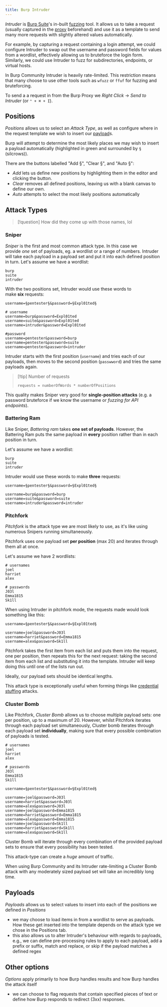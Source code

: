 ```yaml
---
title: Burp Intruder
---
```


_Intruder_ is [Burp Suite](/cybersecurity/knowledge/tools/burp/)'s in-built [fuzzing](/Knowledge/OffSec/glossary/fuzzing.md) tool. It allows us to take a request (usually captured in the [proxy](/Knowledge/OffSec/tools/burp/proxy.md) beforehand) and use it as a template to send many more requests with slightly altered values automatically.

For example, by capturing a request containing a login attempt, we could configure Intruder to swap out the username and password fields for values from a wordlist, effectively allowing us to bruteforce the login form. Similarly, we could use Intruder to fuzz for subdirectories, endpoints, or virtual hosts.

In Burp Community Intruder is heavily rate-limited. This restriction means that many choose to use other tools such as `wfuzz` or `ffuf` for fuzzing and bruteforcing.

To send a a request in from the Burp Proxy we _Right Click_ -> _Send to Intruder_ (or `⌃ + ⌘ + I`).

## Positions

*Positions* allows us to select an _Attack Type_, as well as configure where in the request template we wish to insert our [payload](/Knowledge/OffSec/glossary/payload.md)s.

Burp will attempt to determine the most likely places we may wish to insert a payload automatically (highlighted in green and surrounded by `§` (silcrows)).

There are the buttons labelled "Add §", "Clear §", and "Auto §":

- *Add* lets us define new positions by highlighting them in the editor and clicking the button.
- *Clear* removes all defined positions, leaving us with a blank canvas to define our own.
- *Auto* attempts to select the most likely positions automatically

## Attack Types

> [!question] How did they come up with those names, lol

### Sniper

_Sniper_ is the first and most common attack type. In this case we provide *one* set of payloads, eg. a wordlist or a range of numbers. Intruder will take each payload in a payload set and put it into each defined position in turn.
Let's assume we have a wordlist:

```
burp
suite
intruder
```

With the two positions set, Intruder would use these words to make **six** requests:

```
username=§pentester§&password=§Expl01ted§

# username
username=burp&password=Expl01ted
username=suite&password=Expl01ted
username=intruder&password=Expl01ted

#password
username=pentester&password=burp
username=pentester&password=suite
username=pentester&password=intruder
```

Intruder starts with the first position (`username`) and tries each of our payloads, then moves to the second position (`passwword`) and tries the same payloads again.

> [!tip] Number of requests
>
> `requests = numberOfWords * numberOfPositions`

This quality makes Sniper very good for **single-position attacks** (e.g. a password bruteforce if we know the username or *fuzzing for API endpoints*).

### Battering Ram

Like Sniper, _Battering ram_ takes **one set of payloads**. However, the Battering Ram puts the same payload in **every** position rather than in each position in turn.

Let's assume we have a wordlist:

```
burp
suite
intruder
```

Intruder would use these words to make **three** requests:

```
username=§pentester§&password=§Expl01ted§

username=burp&password=burp
username=suite&password=suite
username=intruder&password=intruder
```

### Pitchfork

_Pitchfork_ is the attack type we are most likely to use, as it's like using numerous Snipers running simultaneously.

Pitchfork uses one payload set **per position** (max 20) and iterates through them all at once.

Let's assume we have 2 wordlists:

```
# usernames
joel
harriet
alex

# passwords
J03l
Emma1815
Sk1ll
```

When using Intruder in pitchfork mode, the requests made would look something like this:

```
username=§pentester§&password=§Expl01ted§

username=joel&password=J03l
username=harriet&password=Emma1815
username=alex&password=Sk1ll
```

Pitchfork takes the first item from each list and puts them into the request, one per position, then repeats this for the next request: taking the second item from each list and substituting it into the template. Intruder will keep doing this until one of the lists run out.

Ideally, our payload sets should be identical lengths.

This attack type is exceptionally useful when forming things like [credential stuffing](/credential%20stuffing) attacks.

### Cluster Bomb

Like Pitchfork, _Cluster Bomb_ allows us to choose multiple payload sets: one per position, up to a maximum of 20. However, whilst Pitchfork iterates through each payload set simultaneously, Cluster bomb iterates through each payload set **individually**, making sure that every possible combination of payloads is tested.

```
# usernames
joel
harriet
alex

# passwords
J03l
Emma1815
Sk1ll
```

```
username=§pentester§&password=§Expl01ted§

username=joel&password=J03l
username=harriet&password=J03l
username=alex&password=J03l
username=joel&password=Emma1815
username=harriet&password=Emma1815
username=alex&password=Emma1815
username=joel&password=Sk1ll
username=harriet&password=Sk1ll
username=alex&password=Sk1ll
```

Cluster Bomb will iterate through every combination of the provided payload sets to ensure that every possibility has been tested.

This attack-type can create a *huge* amount of traffic.

When using Burp Community and its Intruder rate-limiting a Cluster Bomb attack with any moderately sized payload set will take an incredibly long time.

## Payloads

*Payloads* allows us to select values to insert into each of the positions we defined in _Positions_

- we may choose to load items in from a wordlist to serve as payloads. How these get inserted into the template depends on the attack type we chose in the Positions tab.
- this also allows us to alter Intruder's behaviour with regards to payloads, e.g., we can define pre-processing rules to apply to each payload, add a prefix or suffix, match and replace, or skip if the payload matches a defined regex

## Other options

_Options_ apply primarily to how Burp handles results and how Burp handles the attack itself

- we can choose to flag requests that contain specified pieces of text or define how Burp responds to redirect (3xx) responses.
